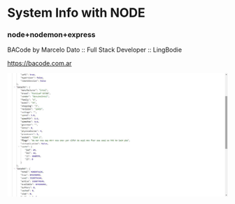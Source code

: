 # System Info with NODE

### node+nodemon+express ### 

BACode by Marcelo Dato :: Full Stack Developer :: LingBodie

https://bacode.com.ar


![](https://github.com/mdato/SystemInfoNode/blob/main/infosystem.jpg)
